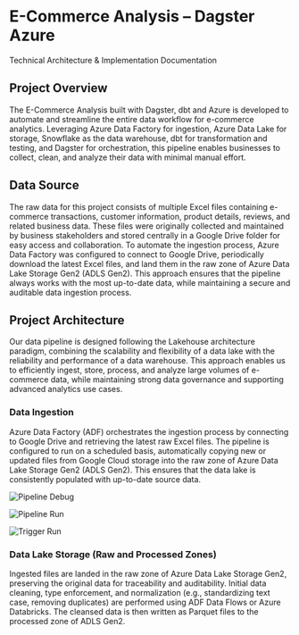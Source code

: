# E-Commerce Analysis – Dagster Azure
Technical Architecture & Implementation Documentation

## Project Overview

The E-Commerce Analysis built with Dagster, dbt and Azure is developed to automate and streamline the entire data workflow for e-commerce analytics. Leveraging Azure Data Factory for ingestion, Azure Data Lake for storage, Snowflake as the data warehouse, dbt for transformation and testing, and Dagster for orchestration, this pipeline enables businesses to collect, clean, and analyze their data with minimal manual effort.

## Data Source

The raw data for this project consists of multiple Excel files containing e-commerce transactions, customer information, product details, reviews, and related business data. These files were originally collected and maintained by business stakeholders and stored centrally in a Google Drive folder for easy access and collaboration.
To automate the ingestion process, Azure Data Factory was configured to connect to Google Drive, periodically download the latest Excel files, and land them in the raw zone of Azure Data Lake Storage Gen2 (ADLS Gen2). This approach ensures that the pipeline always works with the most up-to-date data, while maintaining a secure and auditable data ingestion process.

## Project Architecture

Our data pipeline is designed following the Lakehouse architecture paradigm, combining the scalability and flexibility of a data lake with the reliability and performance of a data warehouse. This approach enables us to efficiently ingest, store, process, and analyze large volumes of e-commerce data, while maintaining strong data governance and supporting advanced analytics use cases.

### Data Ingestion

Azure Data Factory (ADF) orchestrates the ingestion process by connecting to Google Drive and retrieving the latest raw Excel files. The pipeline is configured to run on a scheduled basis, automatically copying new or updated files from Google Cloud storage into the raw zone of Azure Data Lake Storage Gen2 (ADLS Gen2). This ensures that the data lake is consistently populated with up-to-date source data.

![Pipeline Debug](./pl_debug.png)

![Pipeline Run](./pipeline_runs.png)

![Trigger Run](./trigger_runs.png)

### Data Lake Storage (Raw and Processed Zones)

Ingested files are landed in the raw zone of Azure Data Lake Storage Gen2, preserving the original data for traceability and auditability.
Initial data cleaning, type enforcement, and normalization (e.g., standardizing text case, removing duplicates) are performed using ADF Data Flows or Azure Databricks. The cleansed data is then written as Parquet files to the processed zone of ADLS Gen2.

